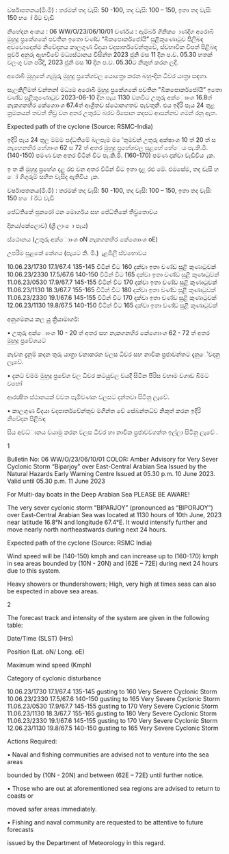 වර්ෂාපතනය(මි.මී) : තරමක් තද වැසි: 50 -100, තද වැසි: 100 – 150, ඉතා තද වැසි: 150 හ ෝ ඊට වැඩි

නිහේදන අංකය : 06 WW/O/23/06/10/01 වර්ණය : ඇම්බර් ගිනික ොණදිග අරොබි මුහුදු ප්‍රකේශකේ පවතින ඉතො චණ්ඩ “බිකපොර්කජෝයි” සුළිකුණොටුව පිලිබඳ අවවොදොත්ම නිවේදනය කාලගුණ විදයා වදපාර්තවේන්තුවේ, ස්වභාවික විපත් පිළිබඳ පූර්ව අනුරු ඇඟවීවේ මධ්‍යස්ථානය විසින්ත 2023 ජූනි මස 11 දින ප.ව. 05.30 හතක් වලංගු වන පරිදි, 2023 ජූනි මස 10 දින ප.ව. 05.30ට නිකුත් කරන ලදී.

අරොබි මුහුකේ ගැඹුරු මුහුදු ප්‍රකේශවල යොත්‍රො කරන බහු-දින ධීවර යාත්‍රා සඳහා.

සැලකිලිමත් වන්තන! මධ්‍යම අරොබි මුහුදු ප්‍රකේශකේ පවතින "බිකපොර්කජෝයි” ඉතො චණ්ඩ සුළිකුණොටුව 2023-06-10 දින පැය 1130 වනවිට උතුරු අක්ොාංශ 16.8ත් නැකගනහිර කේශොාංශ 67.4ත් ආශ්‍රිතව ස්ථොනගතව පැවතුනි. එය ඉදිරි පැය 24 තුළ ක්‍රමකයන් තවත් තීව්‍ර වන අතර උතුරට බරව ඊසොන කදසට ආසන්නව ගමන් රනු ඇත.

Expected path of the cyclone (Source: RSMC-India)

ඉදිරි පැය 24 තුල මමම පද්ධතිමේ බලපෑම ම ේතුමවන් උතුරු අක්ෂාංශ 10 ත් 20 ත් ස නැහෙනහිර හේශාංශ 62 ස 72 ත් අතර මුහුදු ප්‍රහේශවල සුළහේ හේෙය පැ.කි.මී. (140-150) පමණ වන අතර විටින් විට පැ.කි.මී. (160-170) පමණ දක්වා වැඩිවිය ැක.

ඉ ත කී මුහුදු ප්‍රහේශ දළ රළු වන අතර විටින් විට ඉතා දළ රළු මේ. එමසේම, තද වැසි හ ෝ ගිගුරුම් සහිත වැසිද ඇතිවිය ැක.

වර්ෂාපතනය(මි.මී) : තරමක් තද වැසි: 50 -100, තද වැසි: 100 – 150, ඉතා තද වැසි: 150 හ ෝ ඊට වැඩි

පේධ්‍තිකේ පුකරෝ ථන මොර්ගය සහ පේධ්‍තිකේ තීව්‍රතොවය

දිනය/කේලොව) (ශ්‍රී ලාං ො පැය)

ස්ථොනය (උතුරු අක්ොාංශ oN නැකගනහිර කේශොාංශ oE)

උපරිම සුළකේ කේගය (පැයට කි. මි.) ැළඹිලි ස්වභොවය

10.06.23/1730 17.1/67.4 135-145 විටින් විට 160 දක්වා ඉතා චණ්ඩ සුළි කුණාටුවක් 10.06.23/2330 17.5/67.6 140-150 විටින් විට 165 දක්වා ඉතා චණ්ඩ සුළි කුණාටුවක් 11.06.23/0530 17.9/67.7 145-155 විටින් විට 170 දක්වා ඉතා චණ්ඩ සුළි කුණාටුවක් 11.06.23/1130 18.3/67.7 155-165 විටින් විට 180 දක්වා ඉතා චණ්ඩ සුළි කුණාටුවක් 11.06.23/2330 19.1/67.6 145-155 විටින් විට 170 දක්වා ඉතා චණ්ඩ සුළි කුණාටුවක් 12.06.23/1130 19.8/67.5 140-150 විටින් විට 165 දක්වා ඉතා චණ්ඩ සුළි කුණාටුවක්

අනුගමනය කල යුු ක්‍රියාමාර්ග:

• උතුරු අක්ොාංශ 10 - 20 ත් අතර සහ නැකගනහිර කේශොාංශ 62 - 72 ත් අතර මුහුදු ප්‍රවේශයට

නැවත දැනුම් කදන තුරු යාත්‍රා වනාකරන වලස ධීවර සහ නාවික ප්‍රජාවන්තට දැනුේවදනු ලැවේ.

• දැනට වමම මුහුදු ප්‍රවේශ වල ධීවර කටයුුවල වයදී සිටින පිරිස වහාම වගාඩ බිමට වහෝ

ආරක්‍ෂිත ස්ථානයක් වවත පැමිවණන වලසට දන්තවා සිටිනු ලැවේ.

• කාලගුණ විදයා වදපාර්තවේන්තුව මගින්ත වේ සේබන්තධ්‍ව නිකුත් කරන ඉදිරි නිවේදන පිළිබඳ

සිය අවධ්‍ානය වයාමු කරන වලස ධීවර හා නාවික ප්‍රජාවවගන්ත ඉල්ලා සිටිනු ලැවේ .

1

Bulletin No: 06 WW/O/23/06/10/01 COLOR: Amber Advisory for Very Sever Cyclonic Storm “Biparjoy” over East-Central Arabian Sea Issued by the Natural Hazards Early Warning Centre Issued at 05.30 p.m. 10 June 2023. Valid until 05.30 p.m. 11 June 2023

For Multi-day boats in the Deep Arabian Sea PLEASE BE AWARE!

The very sever cyclonic storm “BIPARJOY” (pronounced as “BIPORJOY”) over East-Central Arabian Sea was located at 1130 hours of 10th June, 2023 near latitude 16.8°N and longitude 67.4°E. It would intensify further and move nearly north northeastwards during next 24 hours.

Expected path of the cyclone (Source: RSMC India)

Wind speed will be (140-150) kmph and can increase up to (160-170) kmph in sea areas bounded by (10N - 20N) and (62E – 72E) during next 24 hours due to this system.

Heavy showers or thundershowers; High, very high at times seas can also be expected in above sea areas.

2

The forecast track and intensity of the system are given in the following table:

Date/Time (SLST) (Hrs)

Position (Lat. oN/ Long. oE)

Maximum wind speed (Kmph)

Category of cyclonic disturbance

10.06.23/1730 17.1/67.4 135-145 gusting to 160 Very Severe Cyclonic Storm 10.06.23/2330 17.5/67.6 140-150 gusting to 165 Very Severe Cyclonic Storm 11.06.23/0530 17.9/67.7 145-155 gusting to 170 Very Severe Cyclonic Storm 11.06.23/1130 18.3/67.7 155-165 gusting to 180 Very Severe Cyclonic Storm 11.06.23/2330 19.1/67.6 145-155 gusting to 170 Very Severe Cyclonic Storm 12.06.23/1130 19.8/67.5 140-150 gusting to 165 Very Severe Cyclonic Storm

Actions Required:

• Naval and fishing communities are advised not to venture into the sea areas

bounded by (10N - 20N) and between (62E – 72E) until further notice.

• Those who are out at aforementioned sea regions are advised to return to coasts or

moved safer areas immediately.

• Fishing and naval community are requested to be attentive to future forecasts

issued by the Department of Meteorology in this regard.